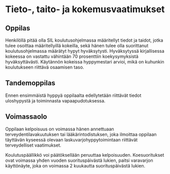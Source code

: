 
# Tieto-, taito- ja kokemusvaatimukset

## Oppilas

Henkilöllä pitää olla SIL koulutusohjelmassa määritellyt tiedot ja taidot, jotka tulee osoittaa määritellyillä kokeilla, sekä hänen tulee olla suorittanut koulutusohjelmassa määrätyt hypyt hyväksytysti. Hyväksytyssä kirjallisessa kokeessa on vastattu vähintään 70 prosenttiin koekysymyksistä hyväksyttävästi. Käytännön kokeissa hyppymestari arvioi, mikä on kuhunkin koulutukseen riittävä osaamisen taso.


## Tandemoppilas

Ennen ensimmäistä hyppyä oppilaalta edellytetään riittävät tiedot uloshypystä ja toiminnasta vapaapudotuksessa.


## Voimassaolo

Oppilaan kelpoisuus on voimassa hänen annettuaan terveydentilavakuutuksen tai lääkärintodistuksen, joka ilmoittaa oppilaan täyttävän kyseessä olevaan laskuvarjohyppytoimintaan riittävät terveydelliset vaatimukset. 

Koulutuspäällikkö voi päätöksellään peruuttaa kelpoisuuden. Koesuoritukset ovat voimassa yhden vuoden suorituspäivästä lukien, paitsi varavarjon käyttönäyte, joka on voimassa 2 kuukautta suorituspäivästä lukien.